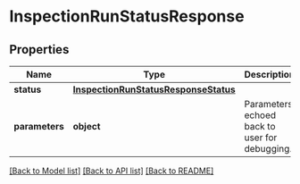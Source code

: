 # InspectionRunStatusResponse

## Properties
Name | Type | Description | Notes
------------ | ------------- | ------------- | -------------
**status** | [**InspectionRunStatusResponseStatus**](InspectionRunStatusResponseStatus.md) |  | 
**parameters** | **object** | Parameters echoed back to user for debugging. | 

[[Back to Model list]](../README.md#documentation-for-models) [[Back to API list]](../README.md#documentation-for-api-endpoints) [[Back to README]](../README.md)


